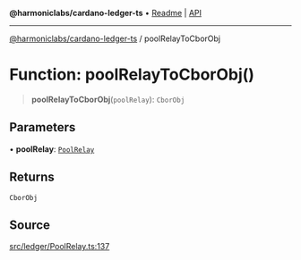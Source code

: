 **@harmoniclabs/cardano-ledger-ts** • [Readme](../README.md) \| [API](../globals.md)

***

[@harmoniclabs/cardano-ledger-ts](../README.md) / poolRelayToCborObj

# Function: poolRelayToCborObj()

> **poolRelayToCborObj**(`poolRelay`): `CborObj`

## Parameters

• **poolRelay**: [`PoolRelay`](../type-aliases/PoolRelay.md)

## Returns

`CborObj`

## Source

[src/ledger/PoolRelay.ts:137](https://github.com/HarmonicLabs/cardano-ledger-ts/blob/d1659b0/src/ledger/PoolRelay.ts#L137)
